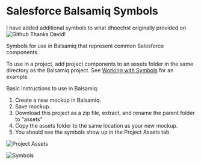 Salesforce Balsamiq Symbols
===========================
I have added additional symbols to what dhoechst originally provided on ![Github](https://github.com/dhoechst/SalesforceBalsamiqSymbols)
Thanks David!

Symbols for use in Balsamiq that represent common Salesforce components.

To use in a project, add project components to an assets folder in the same directory as the Balsamiq project. See [Working with Symbols](http://support.balsamiq.com/customer/portal/articles/110439-working-with-symbols) for an example.

Basic instructions to use in Balsamiq:

1. Create a new mockup in Balsamiq.
2. Save mockup.
3. Download this project as a zip file, extract, and rename the parent folder to "assets"
4. Copy the assets folder to the same location as your new mockup.
5. You should see the symbols show up in the Project Assets tab.

![Project Assets](http://content.screencast.com/users/dhoechst1/folders/Jing/media/f0d2d50a-945b-4bd1-9cb3-dbceddfa45a7/00000041.png)

![Symbols](http://content.screencast.com/users/dhoechst1/folders/Jing/media/88dcb095-aa43-46c4-9ef2-01c7cfff27db/00000044.png)
